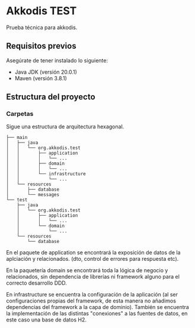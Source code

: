 # Akkodis TEST

Prueba técnica para akkodis.

## Requisitos previos

Asegúrate de tener instalado lo siguiente:

- Java JDK (versión 20.0.1)
- Maven (versión 3.8.1)

## Estructura del proyecto

###  Carpetas
Sigue una estructura de arquitectura hexagonal.

```
├── main
│   ├── java
│   │   └── org.akkodis.test
│   │       ├── application
│   │       │   └── ...
│   │       ├── domain
│   │       │   └── ...
│   │       └── infrastructure
│   │           └── ...
│   └── resources
│       ├── database 
│       └── messages
└── test
    ├── java
    │   └── org.akkodis.test
    │       ├── application 
    │       │   └── ...
    │       └── domain
    │           └── ...
    └── resources
        └── database
```

En el paquete de application se encontrará la exposición de datos de la aplciación y relacionados. (dto, control de errores para respuesta etc).

En la paquetería domain se encontrará toda la lógica de negocio y relacionados, sin dependencia de librerías ni framework alguno para el correcto desarrollo DDD.

En infrastructure se encuentra la configuración de la aplicación (al ser configuraciones propias del framework, de esta manera no añadimos dependencias del framework a la capa de dominio).
También se encuentra la implementación de las distintas "conexiones" a las fuentes de datos, en este caso una base de datos H2.